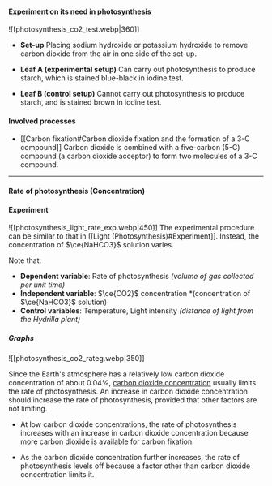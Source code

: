 #### Experiment on its need in photosynthesis
![[photosynthesis_co2_test.webp|360]]

- **Set-up**
  Placing sodium hydroxide or potassium hydroxide to remove carbon dioxide from the air in one side of the set-up.

- **Leaf A (experimental setup)**
  Can carry out photosynthesis to produce starch, which is stained blue-black in iodine test.

- **Leaf B (control setup)**
  Cannot carry out photosynthesis to produce starch, and is stained brown in iodine test.

#### Involved processes
- [[Carbon fixation#Carbon dioxide fixation and the formation of a 3-C compound]]
  Carbon dioxide is combined with a five-carbon (5-C) compound (a carbon dioxide acceptor) to form two molecules of a 3-C compound.


<hr>

#### Rate of photosynthesis (Concentration)

#### Experiment
![[photosynthesis_light_rate_exp.webp|450]]
The experimental procedure can be similar to that in [[Light (Photosynthesis)#Experiment]].
Instead, the concentration of $\ce{NaHCO3}$ solution varies.

Note that:
- **Dependent variable**: Rate of photosynthesis *(volume of gas collected per unit time)*
- **Independent variable**: $\ce{CO2}$ concentration *(concentration of $\ce{NaHCO3}$ solution)
- **Control variables**: Temperature, Light intensity *(distance of light from the Hydrilla plant)*

##### Graphs
![[photosynthesis_co2_rateg.webp|350]]

Since the Earth's atmosphere has a relatively low carbon dioxide concentration of about 0.04%, <ins>carbon dioxide concentration</ins> usually limits the rate of photosynthesis. An increase in carbon dioxide concentration should increase the rate of photosynthesis, provided that other factors are not limiting.

- At low carbon dioxide concentrations, the rate of photosynthesis increases with an increase in carbon dioxide concentration because more carbon dioxide is available for carbon fixation.

- As the carbon dioxide concentration further increases, the rate of photosynthesis levels off because a factor other than carbon dioxide concentration limits it.
